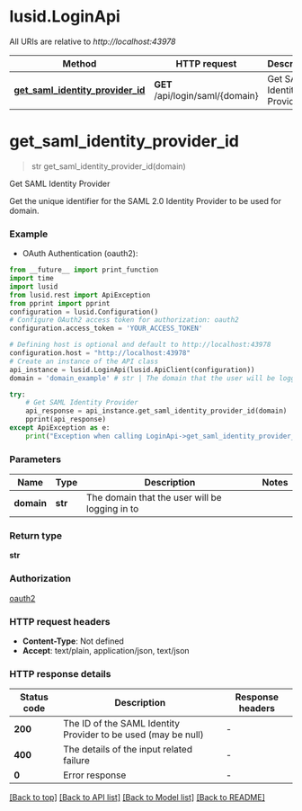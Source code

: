# lusid.LoginApi

All URIs are relative to *http://localhost:43978*

Method | HTTP request | Description
------------- | ------------- | -------------
[**get_saml_identity_provider_id**](LoginApi.md#get_saml_identity_provider_id) | **GET** /api/login/saml/{domain} | Get SAML Identity Provider


# **get_saml_identity_provider_id**
> str get_saml_identity_provider_id(domain)

Get SAML Identity Provider

Get the unique identifier for the SAML 2.0 Identity Provider to be used for domain.

### Example

* OAuth Authentication (oauth2):
```python
from __future__ import print_function
import time
import lusid
from lusid.rest import ApiException
from pprint import pprint
configuration = lusid.Configuration()
# Configure OAuth2 access token for authorization: oauth2
configuration.access_token = 'YOUR_ACCESS_TOKEN'

# Defining host is optional and default to http://localhost:43978
configuration.host = "http://localhost:43978"
# Create an instance of the API class
api_instance = lusid.LoginApi(lusid.ApiClient(configuration))
domain = 'domain_example' # str | The domain that the user will be logging in to

try:
    # Get SAML Identity Provider
    api_response = api_instance.get_saml_identity_provider_id(domain)
    pprint(api_response)
except ApiException as e:
    print("Exception when calling LoginApi->get_saml_identity_provider_id: %s\n" % e)
```

### Parameters

Name | Type | Description  | Notes
------------- | ------------- | ------------- | -------------
 **domain** | **str**| The domain that the user will be logging in to | 

### Return type

**str**

### Authorization

[oauth2](../README.md#oauth2)

### HTTP request headers

 - **Content-Type**: Not defined
 - **Accept**: text/plain, application/json, text/json

### HTTP response details
| Status code | Description | Response headers |
|-------------|-------------|------------------|
**200** | The ID of the SAML Identity Provider to be used (may be null) |  -  |
**400** | The details of the input related failure |  -  |
**0** | Error response |  -  |

[[Back to top]](#) [[Back to API list]](../README.md#documentation-for-api-endpoints) [[Back to Model list]](../README.md#documentation-for-models) [[Back to README]](../README.md)

